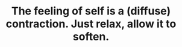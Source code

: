 ---
title: The feeling of self is a (diffuse) contraction. Just relax, allow it to soften.
tags: self experience human
selfconsciousness: true
---